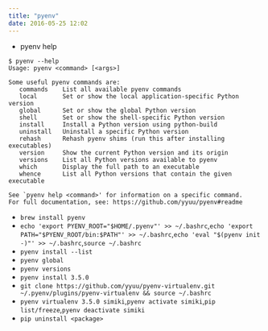 ```yaml
---
title: "pyenv"
date: 2016-05-25 12:02
---
```

+ pyenv help

```
$ pyenv --help
Usage: pyenv <command> [<args>]

Some useful pyenv commands are:
   commands    List all available pyenv commands
   local       Set or show the local application-specific Python version
   global      Set or show the global Python version
   shell       Set or show the shell-specific Python version
   install     Install a Python version using python-build
   uninstall   Uninstall a specific Python version
   rehash      Rehash pyenv shims (run this after installing executables)
   version     Show the current Python version and its origin
   versions    List all Python versions available to pyenv
   which       Display the full path to an executable
   whence      List all Python versions that contain the given executable

See `pyenv help <command>' for information on a specific command.
For full documentation, see: https://github.com/yyuu/pyenv#readme
```

+ ``brew install pyenv``
+ ``echo 'export PYENV_ROOT="$HOME/.pyenv"' >> ~/.bashrc``,``echo 'export PATH="$PYENV_ROOT/bin:$PATH"' >> ~/.bashrc``,``echo 'eval "$(pyenv init -)"' >> ~/.bashrc``,``source ~/.bashrc``
+ ``pyenv install --list``
+ ``pyenv global``
+ ``pyenv versions``
+ ``pyenv install 3.5.0``
+ ``git clone https://github.com/yyuu/pyenv-virtualenv.git ~/.pyenv/plugins/pyenv-virtualenv && source ~/.bashrc``
+ ``pyenv virtualenv 3.5.0 simiki``,``pyenv activate simiki``,``pip list/freeze``,``pyenv deactivate simiki``
+ ``pip uninstall <package>``
